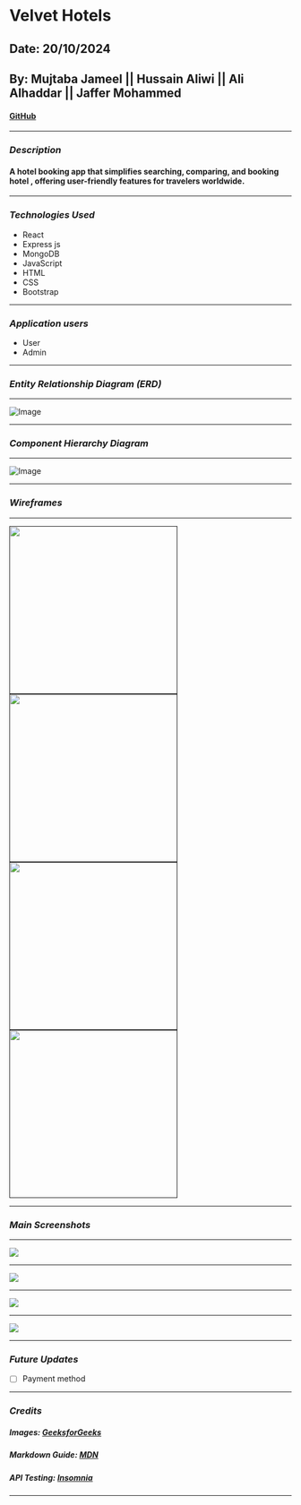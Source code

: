 # Velvet Hotels 
## Date: 20/10/2024
## By: Mujtaba Jameel || Hussain Aliwi || Ali Alhaddar || Jaffer Mohammed
####  [GitHub](https://github.com/Mujtaba18/VelvetHotels-BE) 

***
### ***_Description_***
#### **A hotel booking app that simplifies searching, comparing, and booking hotel , offering user-friendly features for travelers worldwide.** 


***

### ***_Technologies Used_***
* React
* Express js 
* MongoDB 
* JavaScript 
* HTML
* CSS 
* Bootstrap
***

### ***Application users***
* User
* Admin

***

### ***Entity Relationship Diagram (ERD)***
<!-- ##### Sign up and sign in as a new user and then begin viewing the different sections of the website.
##### A Trello board was used to keep track of development progress and can be viewed [here](https://getnave.com/blog/trello-kanban-boards).
##### The project was deployed and can be viewed [here](https://www.namecheap.com/market). -->

***

![Image](./public//images/ERD.png)

***



### ***Component Hierarchy Diagram***


***

![Image](./public//images/Component%20Hierarchy%20Diagram.png)

***
### ***Wireframes***

***



[<img src="./public//images/home.png" width="300" height="300"/>]()
[<img src="./public//images/Search%20Results%20page.png" width="300" height="300"/>]()
[<img src="./public//images/hotel%20page.png" width="300" height="300"/>]()
[<img src="./public//images/User_profile.png" width="300" height="300"/>]()


***

### ***Main Screenshots***

***



[<img src="./public//images/Hotels.png"/>]()
***


[<img src="./public//images/mybooking.png"/>]()
***

[<img src="./public//images/serach.png"/>]()
***

[<img src="./public//images/profile.png"/>]()




***



### ***_Future Updates_***
- [ ] Payment method

***
### ***_Credits_***
##### Images: [GeeksforGeeks](https://www.geeksforgeeks.org)
##### Markdown Guide: [MDN](https://developer.mozilla.org/en-US/docs/Web/JavaScript)
##### API Testing: [Insomnia](https://insomnia.rest/)

***
